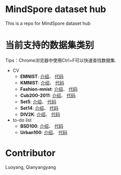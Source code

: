 # MindSpore dataset hub
This is a repo for MindSpore dataset hub

# 当前支持的数据集类别
Tips：Chrome浏览器中使用Ctrl+F可以快速查找数据集.

+ CV
    + **EMNIST**: [介绍](docs/emnist.md)、 [代码](./cv/emnist.py)
    + **KMNIST**: [介绍](docs/kmnist.md)、 [代码](./cv/kmnist.py)
    + **Fashion-mnist**: [介绍](docs/fashion-mnist.md)、 [代码](./cv/fashion-mnist.py)
    + **Cub200-2011**: [介绍](docs/cub200_2011.md)、 [代码](./cv/cub200_2011.py)
    + **Set5**: [介绍](docs/set5.md)、 [代码](./cv/set5.py)
    + **Set14**: [介绍](docs/set14.md)、 [代码](./cv/set14.py)
    + **DIV2K**: [介绍](docs/div2k.md)、 [代码](./cv/div2k.py)
+ to-do list
    + **BSD100**: [介绍](./cv/a.md)、 [代码](./cv/a.py)
    + **Urban100**: [介绍](./cv/a.md)、 [代码](./cv/a.py)
    
    
    
# Contributor
Luoyang, Qianyangyang
